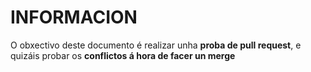 # INFORMACION

O obxectivo deste documento é realizar unha **proba de pull request**, e quizáis probar os **conflictos á hora de facer un merge**